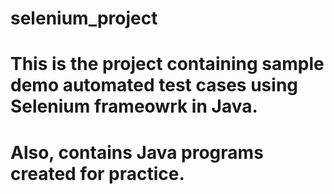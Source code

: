 # selenium_project
# This is the project containing sample demo automated test cases using Selenium frameowrk in Java.
# Also, contains Java programs created for practice.
